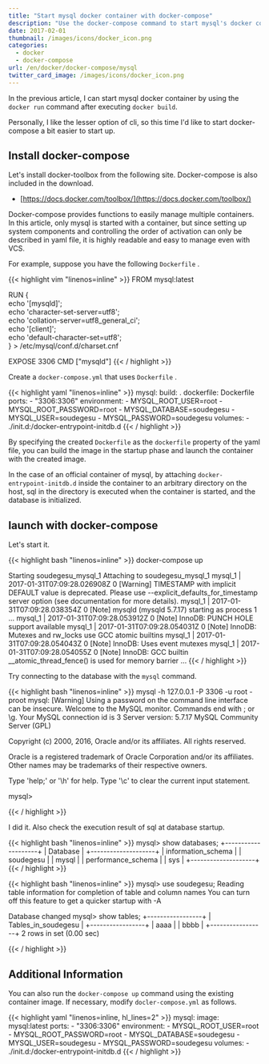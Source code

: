 ```yaml
---
title: "Start mysql docker container with docker-compose"
description: "Use the docker-compose command to start mysql's docker container"
date: 2017-02-01
thumbnail: /images/icons/docker_icon.png
categories:
  - docker
  - docker-compose
url: /en/docker/docker-compose/mysql
twitter_card_image: /images/icons/docker_icon.png
---
```


In the previous article, I can start mysql docker container by using the `docker run` command after executing `docker build`.

Personally, I like the lesser option of cli, so this time I'd like to start docker-compose a bit easier to start up.

<!--adsense-->

## Install docker-compose

Let's install docker-toolbox from the following site.
Docker-compose is also included in the download.

* [https://docs.docker.com/toolbox/](https://docs.docker.com/toolbox/)

Docker-compose provides functions to easily manage multiple containers.
In this article, only mysql is started with a container, but since setting up system components and controlling the order of activation can only be described in yaml file, it is highly readable and easy to manage even with VCS.

For example, suppose you have the following `Dockerfile` .

{{< highlight vim "linenos=inline" >}}
FROM mysql:latest

RUN { \
   echo '[mysqld]'; \
   echo 'character-set-server=utf8'; \
   echo 'collation-server=utf8_general_ci'; \
   echo '[client]'; \
   echo 'default-character-set=utf8'; \
} > /etc/mysql/conf.d/charset.cnf

EXPOSE 3306
CMD ["mysqld"]
{{< / highlight >}}

Create a `docker-compose.yml` that uses `Dockerfile` .

{{< highlight yaml "linenos=inline" >}}
mysql:
  build: .
  dockerfile: Dockerfile
  ports:
    - "3306:3306"
  environment:
    - MYSQL_ROOT_USER=root
    - MYSQL_ROOT_PASSWORD=root
    - MYSQL_DATABASE=soudegesu
    - MYSQL_USER=soudegesu
    - MYSQL_PASSWORD=soudegesu
  volumes:
    - ./init.d:/docker-entrypoint-initdb.d
{{< / highlight >}}

By specifying the created `Dockerfile` as the `dockerfile` property of the yaml file, you can build the image in the startup phase and launch the container with the created image.

In the case of an official container of mysql, by attaching `docker-entrypoint-initdb.d` inside the container to an arbitrary directory on the host, sql in the directory is executed when the container is started, and the database is initialized.

<!--adsense-->

## launch with docker-compose

Let's start it.

{{< highlight bash "linenos=inline" >}}
docker-compose up

Starting soudegesu_mysql_1
Attaching to soudegesu_mysql_1
mysql_1  | 2017-01-31T07:09:28.026908Z 0 [Warning] TIMESTAMP with implicit DEFAULT value is deprecated. Please use --explicit_defaults_for_timestamp server option (see documentation for more details).
mysql_1  | 2017-01-31T07:09:28.038354Z 0 [Note] mysqld (mysqld 5.7.17) starting as process 1 ...
mysql_1  | 2017-01-31T07:09:28.053912Z 0 [Note] InnoDB: PUNCH HOLE support available
mysql_1  | 2017-01-31T07:09:28.054031Z 0 [Note] InnoDB: Mutexes and rw_locks use GCC atomic builtins
mysql_1  | 2017-01-31T07:09:28.054043Z 0 [Note] InnoDB: Uses event mutexes
mysql_1  | 2017-01-31T07:09:28.054055Z 0 [Note] InnoDB: GCC builtin __atomic_thread_fence() is used for memory barrier
...
{{< / highlight >}}

Try connecting to the database with the `mysql` command.

{{< highlight bash "linenos=inline" >}}
mysql -h 127.0.0.1 -P 3306 -u root -proot
mysql: [Warning] Using a password on the command line interface can be insecure.
Welcome to the MySQL monitor.  Commands end with ; or \g.
Your MySQL connection id is 3
Server version: 5.7.17 MySQL Community Server (GPL)

Copyright (c) 2000, 2016, Oracle and/or its affiliates. All rights reserved.

Oracle is a registered trademark of Oracle Corporation and/or its
affiliates. Other names may be trademarks of their respective
owners.

Type 'help;' or '\h' for help. Type '\c' to clear the current input statement.

mysql>

{{< / highlight >}}

I did it.
Also check the execution result of sql at database startup.

{{< highlight bash "linenos=inline" >}}
mysql> show databases;
+--------------------+
| Database           |
+--------------------+
| information_schema |
| soudegesu              |
| mysql              |
| performance_schema |
| sys                |
+--------------------+
{{< / highlight >}}


{{< highlight bash "linenos=inline" >}}
mysql> use soudegesu;
Reading table information for completion of table and column names
You can turn off this feature to get a quicker startup with -A

Database changed
mysql> show tables;
+-----------------+
| Tables_in_soudegesu |
+-----------------+
| aaaa            |
| bbbb            |
+-----------------+
2 rows in set (0.00 sec)

{{< / highlight >}}

<!--adsense-->

## Additional Information

You can also run the `docker-compose up` command using the existing container image.
If necessary, modify `docler-compose.yml` as follows.

{{< highlight yaml "linenos=inline, hl_lines=2" >}}
mysql:
  image: mysql:latest
  ports:
    - "3306:3306"
  environment:
    - MYSQL_ROOT_USER=root
    - MYSQL_ROOT_PASSWORD=root
    - MYSQL_DATABASE=soudegesu
    - MYSQL_USER=soudegesu
    - MYSQL_PASSWORD=soudegesu
  volumes:
    - ./init.d:/docker-entrypoint-initdb.d
{{< / highlight >}}
